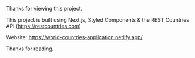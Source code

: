 Thanks for viewing this project.

This project is built using Next.js, Styled Components & the REST Countries API (https://restcountries.com)

Website: https://world-countries-application.netlify.app/

Thanks for reading. 




